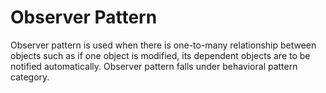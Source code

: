 # Observer Pattern

Observer pattern is used when there is one-to-many relationship between objects such as if one object is modified, its dependent objects are to be notified automatically. Observer pattern falls under behavioral pattern category.
